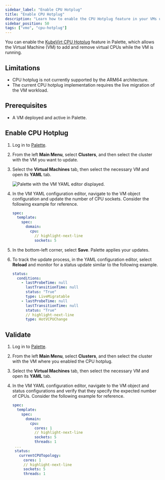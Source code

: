 ```yaml
---
sidebar_label: "Enable CPU Hotplug"
title: "Enable CPU Hotplug"
description: "Learn how to enable the CPU Hotplug feature in your VMs using Palette Virtual Machine Orchestrator."
sidebar_position: 50
tags: ["vmo", "cpu-hotplug"]
---
```


You can enable the [KubeVirt CPU Hotplug](https://kubevirt.io/user-guide/compute/cpu_hotplug/) feature in Palette, which
allows the Virtual Machine (VM) to add and remove virtual CPUs while the VM is running.

## Limitations

- CPU hotplug is not currently supported by the ARM64 architecture.
- The current CPU hotplug implementation requires the live migration of the VM workload.

## Prerequisites

- A VM deployed and active in Palette.

## Enable CPU Hotplug

1. Log in to [Palette](https://console.spectrocloud.com/).

2. From the left **Main Menu**, select **Clusters**, and then select the cluster with the VM you want to update.

3. Select the **Virtual Machines** tab, then select the necessary VM and open its **YAML** tab.

   ![Palette with the VM YAML editor displayed.](/vm-management_create-manage-vm_standard-vm-operations_enable-cpu-hotplug_vm-yaml-editor.webp)

4. In the VM YAML configuration editor, navigate to the VM object configuration and update the number of CPU sockets.
   Consider the following example for reference.

   ```yaml
   spec:
     template:
       spec:
         domain:
           cpu:
             // highlight-next-line
             sockets: 5
   ```

5. In the bottom-left corner, select **Save**. Palette applies your updates.

6. To track the update process, in the YAML configuration editor, select **Reload** and monitor for a status update
   similar to the following example.

   ```yaml
   status:
     conditions:
       - lastProbeTime: null
         lastTransitionTime: null
         status: "True"
         type: LiveMigratable
       - lastProbeTime: null
         lastTransitionTime: null
         status: "True"
         // highlight-next-line
         type: HotVCPUChange
   ```

## Validate

1. Log in to [Palette](https://console.spectrocloud.com/).

2. From the left **Main Menu**, select **Clusters**, and then select the cluster with the VM where you enabled the CPU
   hotplug.

3. Select the **Virtual Machines** tab, then select the necessary VM and open its **YAML** tab.

4. In the VM YAML configuration editor, navigate to the VM object and status configurations and verify that they specify
   the expected number of CPUs. Consider the following example for reference.

   ```yaml
   spec:
     template:
       spec:
         domain:
           cpu:
             cores: 1
             // highlight-next-line
             sockets: 5
             threads: 1
    ...
    status:
      currentCPUTopology:
        cores: 1
        // highlight-next-line
        sockets: 5
        threads: 1
   ```
